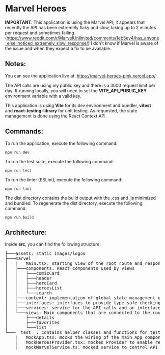 # **Marvel Heroes**

**IMPORTANT**: This application is using the Marvel API, it appears that recently the API has been extremely flaky and slow, taking up to 2 minutes per request and sometimes failing.
(https://www.reddit.com/r/MarvelUnlimited/comments/1eb5ey4/has_anyone_else_noticed_extremely_slow_response/) 
I don't know if Marvel is aware of the issue and when they expect a fix to be available.

## **Notes**:

You can see the application live at: https://marvel-heroes-pink.vercel.app/

The API calls are using my public key and there is a 3000 request limit per day. If running locally, you will need to set the **VITE_API_PUBLIC_KEY** environment variable with a valid key.

This application is using **Vite** for its dev environment and bundler, **vitest** and **react-testing-library** for unit testing. As requested, the state management is done using the React Context API.
  

## **Commands**:

To run the application, execute the following command:
```console
npm run dev
```

To run the test suite, execute the following command:
```console
npm run test
```

To run the linter (ESLint), execute the following command:
```console
npm run lint
```

The dist directory contains the build output with the .css and .js minimized and bundled.
To regenerate the dist directory, execute the following command:
```console
npm run build
```

## **Architecture**:

Inside **src**, you can find the following structure:
<pre>
├───assets: static images/logos
├───marvel
│   |   Main.tsx: starting view of the root route and responsible for the initial load of data
│   ├───components: React components used by views
│   │   ├───comicCard
│   │   ├───header
│   │   ├───heroCard
│   │   ├───heroesList
│   │   └───search
│   ├───context: implementation of global state management using Context API
│   ├───interfaces: interfaces to provide type safe checking and parsing of API results
│   ├───services: service for the API calls and an interface with the contract for mocking
│   └───views: Main components that are connected to the routes
│       ├───details
│       ├───favorites
│       └───list
└───__test__: contains helper classes and functions for testing.
    |	MockApp.tsx: mocks the wiring of the main App component using a mocked Provider, a mocked Service and a Memory Router.
    |   MockHeroesProvider.tsx: mocked Provider to enable rendering child components with specific initial data
    |   mockMarvelService.ts: mocked service to control API calls/results without depending on the actual Marvel API
</pre>